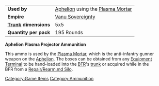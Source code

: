 |                                  |                                                                     |
| -------------------------------- | ------------------------------------------------------------------- |
| **Used by**                      | [Aphelion](../vehicles/Aphelion.md) using the [Plasma Mortar](../weapons/Plasma_Mortar.md) |
| **Empire**                       | [Vanu Sovereignty](../etc/Vanu_Sovereignty.md)                             |
| **[Trunk](../terminology/Trunk.md) dimensions** | 5x5                                                                 |
| **Quantity per pack**            | 195 Rounds                                                          |

**Aphelion Plasma Projector Ammunition**

This ammo is used by the [Plasma Mortar](../weapons/Plasma_Mortar.md),
which is the anti-infantry gunner weapon on the
[Aphelion](../vehicles/Aphelion.md). The boxes can be obtained from any
[Equipment Terminal](../items/Equipment_Terminal.md) to be hand-loaded
into the [BFR](../vehicles/BattleFrame_Robotics.md)'s [trunk](../terminology/Trunk.md) or acquired
while in the BFR from a [Repair/Rearm.md
Silo](../items/Repair_Rearm_Silo.md).

[Category:Game Items](../Category:Game_Items.md)
[Category:Ammunition](../Category:Ammunition.md)
